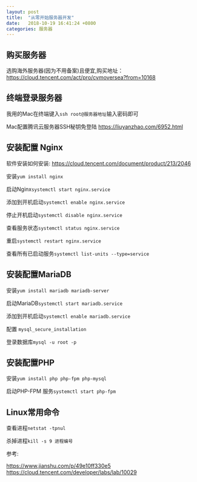 ```yaml
---
layout: post
title:  "从零开始服务器开发"
date:   2018-10-19 16:41:24 +0800
categories: 服务器
---
```


## 购买服务器
选购海外服务器(因为不用备案)且便宜,购买地址：
https://cloud.tencent.com/act/pro/cvmoversea?from=10168

## 终端登录服务器
我用的Mac在终端键入`ssh root@服务器地址`输入密码即可


Mac配置腾讯云服务器SSH秘钥免登陆
https://liuyanzhao.com/6952.html

## 安装配置 Nginx
软件安装如何安装: https://cloud.tencent.com/document/product/213/2046

安装`yum install nginx`

启动Nginx`systemctl start nginx.service`

添加到开机启动`systemctl enable nginx.service`

停止开机启动`systemctl disable nginx.service`

查看服务状态`systemctl status nginx.service`

重启`systemctl restart nginx.service`

查看所有已启动服务`systemctl list-units --type=service`

## 安装配置MariaDB
安装`yum install mariadb mariadb-server`

启动MariaDB`systemctl start mariadb.service`

添加到开机启动`systemctl enable mariadb.service`

配置
`mysql_secure_installation`

登录数据库`mysql -u root -p`


## 安装配置PHP
安装`yum install php php-fpm php-mysql`

启动PHP-FPM 服务`systemctl start php-fpm`

## Linux常用命令
查看进程`netstat -tpnul`

杀掉进程`kill -s 9 进程编号`

参考:

https://www.jianshu.com/p/49e10ff330e5
https://cloud.tencent.com/developer/labs/lab/10029
